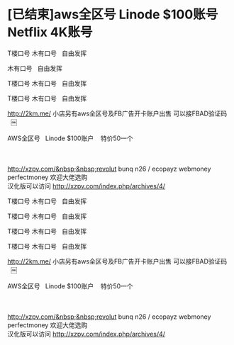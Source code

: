 # [已结束]aws全区号 Linode $100账号 Netflix 4K账号


T楼口号 木有口号&nbsp; &nbsp;自由发挥

木有口号&nbsp; &nbsp;自由发挥

T楼口号 木有口号&nbsp; &nbsp;自由发挥

T楼口号 木有口号&nbsp; &nbsp;自由发挥

http://2km.me/ 小店另有aws全区号及FB广告开卡账户出售 可以接FBAD验证码&nbsp; &nbsp; ￼<br />
<br />
AWS全区号&nbsp; &nbsp;Linode $100账户&nbsp; &nbsp; 特价50一个<br />
<br />
<br />
<br />
http://xzpv.com/&nbsp;&nbsp;revolut bunq n26 / ecopayz webmoney perfectmoney 欢迎大佬选购&nbsp;&nbsp;<br />
汉化版可以访问 http://xzpv.com/index.php/archives/4/

T楼口号 木有口号&nbsp; &nbsp;自由发挥

T楼口号 木有口号&nbsp; &nbsp;自由发挥

T楼口号 木有口号&nbsp; &nbsp;自由发挥

 T楼口号 木有口号&nbsp; &nbsp;自由发挥

http://2km.me/ 小店另有aws全区号及FB广告开卡账户出售 可以接FBAD验证码&nbsp; &nbsp; ￼<br />
<br />
AWS全区号&nbsp; &nbsp;Linode $100账户&nbsp; &nbsp; 特价50一个<br />
<br />
<br />
<br />
http://xzpv.com/&nbsp;&nbsp;revolut bunq n26 / ecopayz webmoney perfectmoney 欢迎大佬选购&nbsp;&nbsp;<br />
汉化版可以访问 http://xzpv.com/index.php/archives/4/
